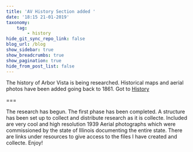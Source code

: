 ```yaml
---
title: 'AV History Section added '
date: '18:15 21-01-2019'
taxonomy:
    tag:
        - history
hide_git_sync_repo_link: false
blog_url: /blog
show_sidebar: true
show_breadcrumbs: true
show_pagination: true
hide_from_post_list: false
---
```


The history of Arbor Vista is being researched. Historical maps and aerial photos have been added going back to 1861. Got to [History](/history)

===

The research has begun.  The first phase has been completed.  A structure has been set up to collect and distribute research as it is collecte.  Included are very cool and high resolution 1939 Aerial photographs which were commissioned by the state of Illinois documenting the entire state.  There are links under resources to give access to the files I have created and collecte. Enjoy!